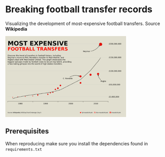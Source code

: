# Breaking football transfer records

Visualizing the development of most-expensive football transfers. Source **Wikipedia**

<a href="./result.png"><img src="./result.png" width="75%"/></a>

## Prerequisites
When reproducing make sure you install the dependencies found in `requirements.txt`
